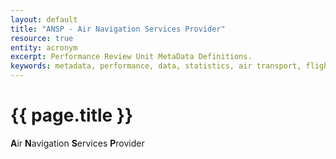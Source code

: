 ```yaml
---
layout: default
title: "ANSP - Air Navigation Services Provider"
resource: true
entity: acronym
excerpt: Performance Review Unit MetaData Definitions.
keywords: metadata, performance, data, statistics, air transport, flights, europe, delay, safety
---
```

# {{ page.title }}

**A**ir **N**avigation **S**ervices **P**rovider
